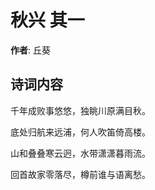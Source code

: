 # 秋兴  其一

**作者**: 丘葵

## 诗词内容

千年成败事悠悠，独眺川原满目秋。

底处归航来远浦，何人吹笛倚高楼。

山和叠叠寒云迥，水带潇潇暮雨流。

回首故家零落尽，樽前谁与语离愁。


